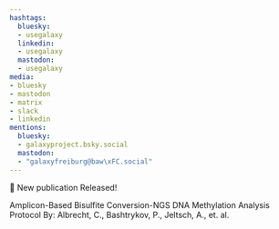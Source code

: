 ```yaml
---
hashtags:
  bluesky:
  - usegalaxy
  linkedin:
  - usegalaxy
  mastodon:
  - usegalaxy
media:
- bluesky
- mastodon
- matrix
- slack
- linkedin
mentions:
  bluesky:
  - galaxyproject.bsky.social
  mastodon:
  - "galaxyfreiburg@baw\xFC.social"
---
```

📰 New publication Released!

Amplicon-Based Bisulfite Conversion-NGS DNA Methylation Analysis Protocol
By: Albrecht, C., Bashtrykov, P., Jeltsch, A., et. al.
